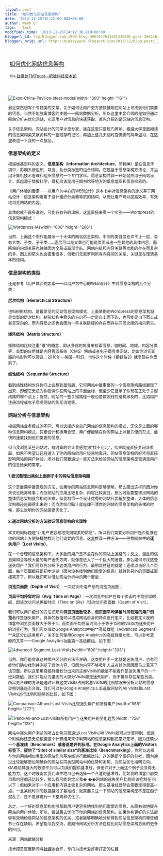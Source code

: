 ```yaml
--- 
layout: post 
title: "如何优化网站信息架构" 
date: '2013-11-25T14:12:00.002+08:00' 
author: Wenh Q
tags: - tech
modified\_time: '2013-11-25T14:12:38.810+08:00' 
blogger\_id: tag:blogger.com,1999:blog-4961947611491238191.post-2002263846342142360
blogger\_orig\_url: http://binaryware.blogspot.com/2013/11/blog-post\_25.html
---
```

<div style="margin: 10px; padding: 5px;">

<div style="font-size: 18px;">

[如何优化网站信息架构](http://www.tmtpost.com/78420.html)

</div>

<div style="font-size: 13px;">

Via [钛媒体TMTpost—把脉科技资本论](http://www.tmtpost.com/)

</div>

</div>

<div style="font-size: 13px; padding: 15px 0 10px 10px;">

![Expo-China-Pavilion-steel-model](http://www.tmtpost.com/wp-content/uploads/2013/11/138476771133.png "Expo-China-Pavilion-steel-model"){width="300"
height="161"}

最近突然想写个专题类的文章，关于如何让用户更方便快捷地在网站上寻找到他们需要的信息，当然不能脱离博客的主题——网站数据分析，所以这里主要介绍的是如何通过网站分析来优化网站，实现用户对信息的快速获取，首先介绍的是网站的信息架构。

关于信息架构，网站设计的同学才是专家，我在这里只是班门弄斧，根据大学里面阅读的信息架构类文献资料的一些残存的记忆，再加上这几天临时抱佛脚的简单温习，在这里表述一下我的一点拙见。

### 信息架构的定义

根据维基百科的定义，**信息架构**（**Information
Architecture**，简称**IA**）是在信息环境中，影响系统组织、导览、及分类标签的组合结构。它是基于信息架构方法论，并运用计算机技术管理和组织信息的一个专门学科。信息架构并非一开始就应用于网站设计，其起源于情报科学，最初应该是用于图书馆等地方的信息组织和信息检索的。

《用户体验的要素——以用户为中心的WEB设计》这本书中对信息架构的定义基于网站设计：信息架构着重于设计组织分类和导航的结构，从而让用户可以提高效率、有效地浏览网站的内容。

具体的就不再多说的，可能各有各的理解，这里直接来看一个实例——Wordpress的信息架构模式：

![Wordpress-IA](http://www.tmtpost.com/wp-content/uploads/2013/11/138476776336.png "Wordpress-IA"){width="606"
height="266"}

当然，上面这个图只能展示一个大体的网站信息架构，中间的类目层也许不止一层，会有大类、子类、子子类……底层可以是文章也可能是页面或者一些其他的具体内容。而网站的内部关系也往往因为全局或局部导航、网站内链和内容关联等功能的存在而复杂的多，图上的箭头也会密集很多，但我们无需罗列所有内容间的关系，关键是在理清基本的结构。

### 信息架构的类型

还是参考《用户体验的要素——以用户为中心的WEB设计》中对信息架构的几个分类：

#### 层次结构（Hierarchical Structure）

也叫树形结构，是最常见的网站信息架构模式，上面举例的Wordpress的信息架构就是典型的层次结构。树形结构中箭头的方向不一定是自上而下的，也可能是自下而上或者是双向的，而内容层之间也会因为一些关联链接的存在而存在同层次间的指向箭头。

#### 矩阵结构（Matrix Structure）

矩阵结构比较注重"维"的概念，即从多维的角度来检索信息，如时间、地域、内容分类等，典型的应用就是内容管理系统（CMS）网站或者电子商务类网站，比如你浏览豆瓣的电影时可以筛选：2010年—美国—科幻，也许这个时候《钢铁侠2》就呈现在你面前了。

#### 线性结构（Sequential Structure）

看到线性结构也许你马上会想到面包屑，它将网站中最重要的一个信息架构路线展现了出来，即使它无法为你提供你在网站上的平面坐标，但至少它显示了你现在正处于关键线路的哪个点上；当然，网站的一些关键路径一般也是按照线性结构涉及的，比如用户注册流程或电子商务网站的购买流程等。

### 网站分析与信息架构

根据网站业务模式的不同，可以选择适合自己网站的信息架构的模式，无论是上面的哪种信息架构模式，只要设计和运用合理，用户便能够在你的网站上以最方便的形式、最快的速度找到他们需要的信息。

但当我浏览某些网站时，有时真的会让我感觉到"找不到北"，结果就是直接关闭该页面，如果不希望让已经进入了你的网站的用户轻易地离开，网站信息架构的好坏将直接影响网站的用户体验。所以我们需要通过一些方法来检验网站的信息架构是否满足用户的信息检索的需求。

#### 1.尝试整理出类似上面例子中的网站信息架构图

这个是最简单最直观的方法，如果你的网站信息架构足够清晰，那么画出这样的图对你来说也绝非难事；而当网站的应用比较复杂、内容比较宽泛，那么可能要整理出网站的整体信息架构就会相对困难，但我相信一个设计优秀的网站只要稍加整理，大体的信息架构图还是画得出来的；而当你绞尽脑汁就是理不清你的网站的信息架构的头绪的时候，那么说明你的网站需要优化了。

#### 2.通过网站分析的方法验证信息架构的合理性

本文的副标题是"让用户更容易地找到需要的信息"，所以我们需要分析用户是否能够在你的网站上方便快捷地找到他们需要的信息，这里推荐一种方法——寻找网站中的**迷失用户（Lost
Visits）**。

在一个合理的信息架构下，大多数的用户是不会在你的网站上迷路的；反之，混乱的信息架构会导致大量的用户迷失方向，就像是进入了一个巨大的迷宫。那么如何寻找这些迷失用户？我们可以先分析下这类用户的行为，最明显特征的就是：连续点击好几个页面，每个页面都只是初步浏览（因为没有找到他们需要的信息）就转到另外的页面或直接离开了。所以我们可以借助网站分析中的两个度量：

**浏览页面数（Depth of Visit）**：一次访问中用户总的浏览页面数；

**页面平均停留时间（Avg. Time on
Page）**：一次浏览中用户在每个页面的平均停留时间，即该次访问总停留时间（Time
on Site）/该次访问页面数（Depth of Visit）。

我们可以用户细分的方法把那些**浏览页面数较多，但页面平均停留时间较短的用户浏览**看作是迷失用户，具体的数值可以根据网站自身的特点进行定义，比如我定义我的博客中浏览页面数大于等于4，而页面平均停留时间小于等于15秒的Visits为迷失用户的浏览行为，我们可以借助Google
Analytics中的**高级群组（Advanced
Segment）**来区分出这类用户，关于如何使用Google
Analytics的高级群组功能，可以参考蓝鲸的文章——Google
Analytics功能篇—高级群组，如下图：

![Advanced-Segment-Lost-Visits](http://www.tmtpost.com/wp-content/uploads/2013/11/138476780199.png "Advanced-Segment-Lost-Visits"){width="800"
height="303"}

当然，你可能会说这种用户区分的方法不准确，这类用户不一定就是迷失用户，也有可能他们确实找到并浏览了具体内容，但因为内容不够吸引人或者其他原因而马上离开了该页面。所以这里用高级群组划分出来的这类Visits的数量不能看作是迷失用户的一个绝对数值，我们只能认为里面的大部分Visits都是迷失用户，而不排除存在某些另类。所以更合理的方法是通过计算这类Visits占网站总Visits的比例情况来分析网站的信息架构到底是否合理，我们可以在Google
Analytics上面选取网站的All Visits和Lost
Visits进行比例和趋势的比较，如下图：

![Comparison-All-and-Lost-Visits比较迷失用户和所有用户](http://www.tmtpost.com/wp-content/uploads/2013/11/138476785659.png "比较迷失用户和所有用户"){width="665"
height="277"}

![Trend-All-and-Lost-Visits所有用户与迷失用户的变化趋势](http://www.tmtpost.com/wp-content/uploads/2013/11/138476789781.png "所有用户与迷失用户的变化趋势"){width="756"
height="128"}

网站中迷失用户浏览的所占比例只需通过Lost Visits/All
Visits就可以计算得到，但这个时候你还是无法根据这个计算结果来评判网站的信息架构到底是好是坏，因为还缺少一个**基准线（Benchmark）**或者说是评判标准。在Google
Analytics上面的Visitors标签下，提供了"Sites of similar
size"的**基准比较（Benchmarking）**，你可以选择与你的网站相似类型的网站作为基准线进行数据比较，这的确是个很好的参考，因为通过比较能够更加明确你的网站在同类型网站中的优势和劣势，为网站优化指明方向。GA借助其强大的数据平台可以为我们提供基准线，但也许对于上面这个例子会显得无能为力，这个时候需要我们理性地自己去选择一个合适的基准线，比如我的博客目前类目和内容都还比较少，那么我可能会定义我�
��网站的迷失用户比例应该控制在1%以下；但如果对于一个应用和内容比较复杂的网站，那么基准线显然会需要定得更高一点。一旦某段时间的数据越过了基准线，就需要关注一下网站的信息架构是不是在趋于混乱了，是不是该进行一下整理和优化了。

总之，一个好的信息架构能够帮助用户更容易地找到他们需要的信息，从而有效地提升网站的用户体验，所以，尝试着去优化下你的网站的信息架构。如果你有更好的方法能够有效地检验网站的信息架构的优劣，或者能够明确地分析得到网站信息架构的哪些细节上存在缺陷，希望能与我交流，我期待网站分析方法在优化网站信息架构方面的更多的应用。

来源：网站数据分析

技术控是百度新闻与[钛媒体](http://www.tmtpost.com/ "钛媒体")合作，专门为技术爱好者打造的栏目

</div>
